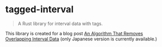 # tagged-interval

>A Rust library for interval data with tags.

This library is created for a blog post [An Algorithm That Removes Overlapping Interval Data](https://lambdar.me/archives/an-algorithm-that-removes-overlapping-interval-data/) (only Japanese version is currently available.)
